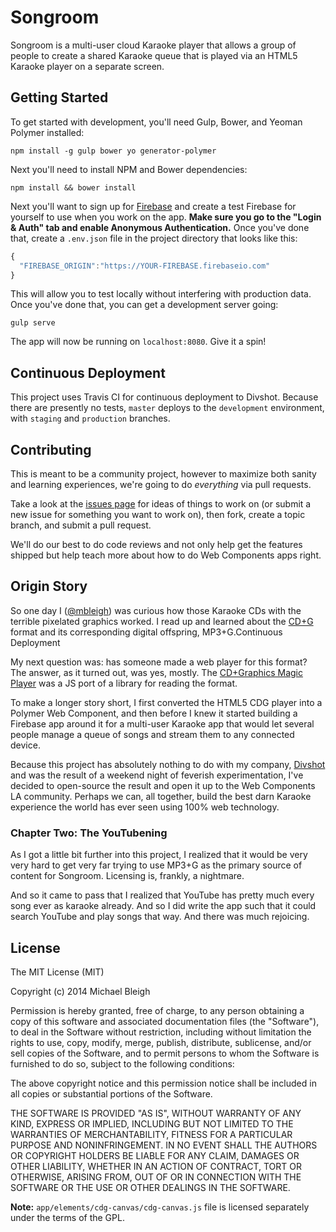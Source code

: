 # Songroom

Songroom is a multi-user cloud Karaoke player that allows a group of people to
create a shared Karaoke queue that is played via an HTML5 Karaoke player on a
separate screen.

## Getting Started

To get started with development, you'll need Gulp, Bower, and Yeoman Polymer
installed:

    npm install -g gulp bower yo generator-polymer

Next you'll need to install NPM and Bower dependencies:

    npm install && bower install

Next you'll want to sign up for [Firebase](https://www.firebase.com/) and create
a test Firebase for yourself to use when you work on the app. **Make sure you go 
to the "Login & Auth" tab and enable Anonymous Authentication.** Once you've done 
that, create a `.env.json` file in the project directory that looks
like this:

```javascript
{
  "FIREBASE_ORIGIN":"https://YOUR-FIREBASE.firebaseio.com"
}
```

This will allow you to test locally without interfering with production data.
Once you've done that, you can get a development server going:

    gulp serve

The app will now be running on `localhost:8080`. Give it a spin!

## Continuous Deployment

This project uses Travis CI for continuous deployment to Divshot. Because there
are presently no tests, `master` deploys to the `development` environment, with
`staging` and `production` branches.

## Contributing

This is meant to be a community project, however to maximize both sanity and
learning experiences, we're going to do *everything* via pull requests.

Take a look at the [issues page](https://github.com/webcomponents-la/songroom) for
ideas of things to work on (or submit a new issue for something you want to
work on), then fork, create a topic branch, and submit a pull request.

We'll do our best to do code reviews and not only help get the features shipped
but help teach more about how to do Web Components apps right.

## Origin Story

So one day I ([@mbleigh](http://twitter.com/mbleigh)) was curious how those Karaoke CDs with the terrible
pixelated graphics worked. I read up and learned about the [CD+G](http://en.wikipedia.org/wiki/CD%2BG)
format and its corresponding digital offspring, MP3+G.Continuous Deployment

My next question was: has someone made a web player for this format? The answer,
as it turned out, was yes, mostly. The [CD+Graphics Magic Player](http://cdgmagic.sourceforge.net/html5_cdgplayer/)
was a JS port of a library for reading the format.

To make a longer story short, I first converted the HTML5 CDG player into a
Polymer Web Component, and then before I knew it started building a Firebase
app around it for a multi-user Karaoke app that would let several people manage
a queue of songs and stream them to any connected device.

Because this project has absolutely nothing to do with my company, [Divshot](https://divshot.com)
and was the result of a weekend night of feverish experimentation, I've decided
to open-source the result and open it up to the Web Components LA community.
Perhaps we can, all together, build the best darn Karaoke experience the world
has ever seen using 100% web technology.

### Chapter Two: The YouTubening

As I got a little bit further into this project, I realized that it would be very
very hard to get very far trying to use MP3+G as the primary source of content for
Songroom. Licensing is, frankly, a nightmare.

And so it came to pass that I realized that YouTube has pretty much every song
ever as karaoke already. And so I did write the app such that it could search
YouTube and play songs that way. And there was much rejoicing.

## License

The MIT License (MIT)

Copyright (c) 2014 Michael Bleigh

Permission is hereby granted, free of charge, to any person obtaining a copy
of this software and associated documentation files (the "Software"), to deal
in the Software without restriction, including without limitation the rights
to use, copy, modify, merge, publish, distribute, sublicense, and/or sell
copies of the Software, and to permit persons to whom the Software is
furnished to do so, subject to the following conditions:

The above copyright notice and this permission notice shall be included in
all copies or substantial portions of the Software.

THE SOFTWARE IS PROVIDED "AS IS", WITHOUT WARRANTY OF ANY KIND, EXPRESS OR
IMPLIED, INCLUDING BUT NOT LIMITED TO THE WARRANTIES OF MERCHANTABILITY,
FITNESS FOR A PARTICULAR PURPOSE AND NONINFRINGEMENT. IN NO EVENT SHALL THE
AUTHORS OR COPYRIGHT HOLDERS BE LIABLE FOR ANY CLAIM, DAMAGES OR OTHER
LIABILITY, WHETHER IN AN ACTION OF CONTRACT, TORT OR OTHERWISE, ARISING FROM,
OUT OF OR IN CONNECTION WITH THE SOFTWARE OR THE USE OR OTHER DEALINGS IN
THE SOFTWARE.

**Note:** `app/elements/cdg-canvas/cdg-canvas.js` file is licensed separately
under the terms of the GPL.
